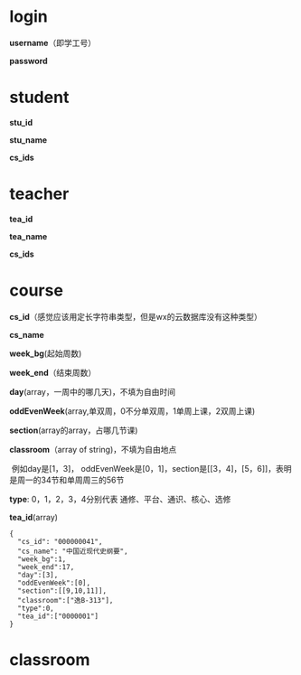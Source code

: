 # login

**username**（即学工号）

**password**

# student

**stu_id**

**stu_name**

**cs_ids**

# teacher

**tea_id**

**tea_name**

**cs_ids**

# course

**cs_id**（感觉应该用定长字符串类型，但是wx的云数据库没有这种类型）

**cs_name**

**week_bg**(起始周数)

**week_end**（结束周数）

**day**(array，一周中的哪几天)，不填为自由时间

**oddEvenWeek**(array,单双周，0不分单双周，1单周上课，2双周上课)

**section**(array的array，占哪几节课) 

**classroom**（array of string)，不填为自由地点

​	例如day是[1，3]， oddEvenWeek是[0，1]，section是[[3，4]，[5，6]]，表明是周一的34节和单周周三的56节

**type**: 0，1，2，3，4分别代表  通修、平台、通识、核心、选修

**tea_id**(array)

```
{
  "cs_id": "000000041",
  "cs_name": "中国近现代史纲要",
  "week_bg":1,
  "week_end":17,
  "day":[3],
  "oddEvenWeek":[0],
  "section":[[9,10,11]],
  "classroom":["逸B-313"],
  "type":0,
  "tea_id":["0000001"]
}
```

# classroom

